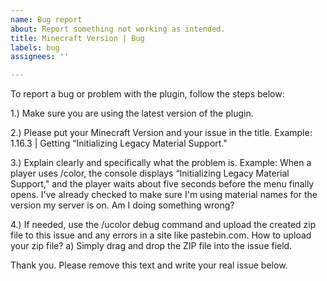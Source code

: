 ```yaml
---
name: Bug report
about: Report something not working as intended.
title: Minecraft Version | Bug
labels: bug
assignees: ''

---
```


To report a bug or problem with the plugin, follow the steps below:

1.) Make sure you are using the latest version of the plugin.

2.) Please put your Minecraft Version and your issue in the title.
Example: 1.16.3 | Getting “Initializing Legacy Material Support."

3.) Explain clearly and specifically what the problem is.
Example: When a player uses /color, the console displays “Initializing Legacy Material Support," and the player waits about five seconds before the menu finally opens. I've already checked to make sure I'm using material names for the version my server is on. Am I doing something wrong?

4.) If needed, use the /ucolor debug command and upload the created zip file to this issue and any errors in a site like pastebin.com.
How to upload your zip file?
a) Simply drag and drop the ZIP file into the issue field.

Thank you. Please remove this text and write your real issue below.
